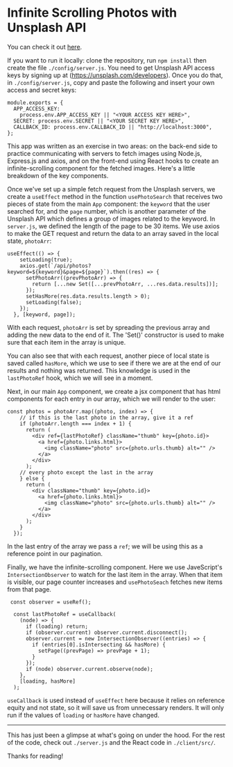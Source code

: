# Infinite Scrolling Photos with Unsplash API

You can check it out [here](https://sunkenworld.com/infinite-photos). 

If you want to run it locally: clone the repository, run `npm install` then create the file `./config/server.js`. You need to get Unsplash API access keys by signing up at (https://unsplash.com/developers). Once you do that, in `./config/server.js`, copy and paste the following and insert your own access and secret keys:

```
module.exports = {
  APP_ACCESS_KEY:
    process.env.APP_ACCESS_KEY || "<YOUR ACCESS KEY HERE>",
  SECRET: process.env.SECRET || "<YOUR SECRET KEY HERE>",
  CALLBACK_ID: process.env.CALLBACK_ID || "http://localhost:3000",
};

```

This app was written as an exercise in two areas: on the back-end side to practice communicating with servers to fetch images using Node.js, Express.js and axios, and on the front-end using React hooks to create an infinite-scrolling component for the fetched images. Here's a little breakdown of the key components.

Once we've set up a simple fetch request from the Unsplash servers, we create a `useEffect` method in the function `usePhotoSearch` that receives two pieces of state from the main `App` component: the `keyword` that the user searched for, and the `page` number, which is another parameter of the Unsplash API which defines a group of images related to the keyword. In `server.js`, we defined the length of the page to be 30 items. We use axios to make the GET request and return the data to an array saved in the local state, `photoArr`:

```
useEffect(() => {
    setLoading(true);
    axios.get(`/api/photos?keyword=${keyword}&page=${page}`).then((res) => {
      setPhotoArr((prevPhotoArr) => {
        return [...new Set([...prevPhotoArr, ...res.data.results])];
      });
      setHasMore(res.data.results.length > 0);
      setLoading(false);
    });
  }, [keyword, page]);
```

With each request, `photoArr` is set by spreading the previous array and adding the new data to the end of it. The 'Set()' constructor is used to make sure that each item in the array is unique.

You can also see that with each request, another piece of local state is saved called `hasMore`, which we use to see if there we are at the end of our results and nothing was returned. This knowledge is used in the `lastPhotoRef` hook, which we will see in a moment.

Next, in our main `App` component, we create a jsx component that has html components for each entry in our array, which we will render to the user: 

```
const photos = photoArr.map((photo, index) => {
    // if this is the last photo in the array, give it a ref
    if (photoArr.length === index + 1) {
      return (
        <div ref={lastPhotoRef} className="thumb" key={photo.id}>
          <a href={photo.links.html}>
            <img className="photo" src={photo.urls.thumb} alt="" />
          </a>
        </div>
      );
    // every photo except the last in the array
    } else {
      return (
        <div className="thumb" key={photo.id}>
          <a href={photo.links.html}>
            <img className="photo" src={photo.urls.thumb} alt="" />
          </a>
        </div>
      );
    }
  });
```

In the last entry of the array we pass a `ref`; we will be using this as a reference point in our pagination.

Finally, we have the infinite-scrolling component. Here we use JaveScript's `IntersectionObserver` to watch for the last item in the array. When that item is visible, our page counter increases and `usePhotoSeach` fetches new items from that page.

```
 const observer = useRef();

  const lastPhotoRef = useCallback(
    (node) => {
      if (loading) return;
      if (observer.current) observer.current.disconnect();
      observer.current = new IntersectionObserver((entries) => {
        if (entries[0].isIntersecting && hasMore) {
          setPage((prevPage) => prevPage + 1);
        }
      });
      if (node) observer.current.observe(node);
    },
    [loading, hasMore]
  );
```

`useCallback` is used instead of `useEffect` here because it relies on reference equity and not state, so it will save us from unnecessary renders. It will only run if the values of `loading` or `hasMore` have changed.

***

This has just been a glimpse at what's going on under the hood. For the rest of the code, check out `./server.js` and the React code in `./client/src/`.

Thanks for reading!
